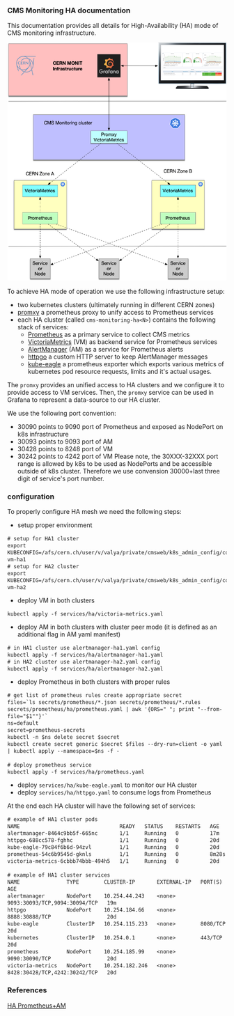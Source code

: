 ### CMS Monitoring HA documentation
This documentation provides all details for High-Availability (HA) mode 
of CMS monitoring infrastructure.

![HA architecture](../../images/CMSMonitoringHA.png)

To achieve HA mode of operation we use the
following infrastructure setup:
- two kubernetes clusters (ultimately running in different CERN zones)
- [promxy](https://github.com/jacksontj/promxy) a prometheus proxy to unify
  access to Prometheus services
- each HA cluster (called `cms-monitoring-ha<N>`) contains the following stack
  of services:
  - [Prometheus](http://prometheus.io/) as a primary service to collect CMS
    metrics
  - [VictoriaMetrics](https://victoriametrics.github.io/) (VM) as backend service
  for Prometheus services
  - [AlertManager](https://www.prometheus.io/docs/alerting/latest/alertmanager/) (AM)
  as a service for Prometheus alerts
  - [httpgo](https://github.com/dmwm/CMSKubernetes/blob/master/kubernetes/monitoring/services/httpgo.yaml)
  a custom HTTP server to keep AlertManager messages
  - [kube-eagle](https://github.com/cloudworkz/kube-eagle) a prometheus
    exporter which exports various metrics of kubernetes pod resource requests,
    limits and it's actual usages.

The `promxy` provides an unified access to HA clusters and we configure it to
provide access to VM services. Then, the `promxy` service can be used in
Grafana to represent a data-source to our HA cluster.

We use the following port convention:
- 30090 points to 9090 port of Prometheus and exposed as NodePort on k8s
  infrastructure
- 30093 points to 9093 port of AM
- 30428 points to 8248 port of VM
- 30242 points to 4242 port of VM
Please note, the 30XXX-32XXX port range is allowed by k8s to be used as
NodePorts and be accessible outside of k8s cluster. Therefore we use convension
30000+last three digit of service's port number.

### configuration
To properly configure HA mesh we need the following steps:
- setup proper environment
```
# setup for HA1 cluster
export KUBECONFIG=/afs/cern.ch/user/v/valya/private/cmsweb/k8s_admin_config/config.monit/config.monitoring-vm-ha1
# setup for HA2 cluster
export KUBECONFIG=/afs/cern.ch/user/v/valya/private/cmsweb/k8s_admin_config/config.monit/config.monitoring-vm-ha2
```
- deploy VM in both clusters
```
kubectl apply -f services/ha/victoria-metrics.yaml
```
- deploy AM in both clusters with cluster peer mode (it is defined as an
  additional flag in AM yaml manifest)
```
# in HA1 cluster use alertmanager-ha1.yaml config
kubectl apply -f services/ha/alertmanager-ha1.yaml
# in HA2 cluster use alertmanager-ha2.yaml config
kubectl apply -f services/ha/alertmanager-ha2.yaml
```
- deploy Prometheus in both clusters with proper rules
```
# get list of prometheus rules create appropriate secret
files=`ls secrets/prometheus/*.json secrets/prometheus/*.rules secrets/prometheus/ha/prometheus.yaml | awk '{ORS=" "; print "--from-file="$1""}'`
ns=default
secret=prometheus-secrets
kubectl -n $ns delete secret $secret
kubectl create secret generic $secret $files --dry-run=client -o yaml | kubectl apply --namespace=$ns -f -

# deploy prometheus service
kubectl apply -f services/ha/prometheus.yaml
```
- deploy `services/ha/kube-eagle.yaml` to monitor our HA cluster
- deploy `services/ha/httpgo.yaml` to consume logs from Prometheus

At the end each HA cluster will have the following set of services:
```
# example of HA1 cluster pods
NAME                                READY   STATUS    RESTARTS   AGE
alertmanager-8464c9bb5f-665nc       1/1     Running   0          17m
httpgo-688cc578-fghhc               1/1     Running   0          20d
kube-eagle-79c84f6b6d-94zvl         1/1     Running   0          20d
prometheus-54c6b9545d-gknls         1/1     Running   0          8m28s
victoria-metrics-6cbbb74bbb-494h5   1/1     Running   0          20d

# example of HA1 cluster services
NAME               TYPE        CLUSTER-IP       EXTERNAL-IP   PORT(S)                         AGE
alertmanager       NodePort    10.254.44.243    <none>        9093:30093/TCP,9094:30094/TCP   19m
httpgo             NodePort    10.254.184.66    <none>        8888:30888/TCP                  20d
kube-eagle         ClusterIP   10.254.115.233   <none>        8080/TCP                        20d
kubernetes         ClusterIP   10.254.0.1       <none>        443/TCP                         20d
prometheus         NodePort    10.254.185.99    <none>        9090:30090/TCP                  20d
victoria-metrics   NodePort    10.254.182.246   <none>        8428:30428/TCP,4242:30242/TCP   20d
```


### References
[HA Prometheus+AM](https://www.robustperception.io/high-availability-prometheus-alerting-and-notification)
